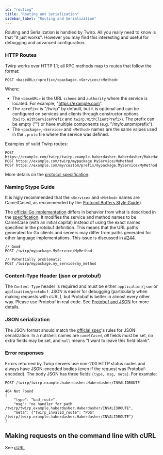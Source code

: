 ```yaml
---
id: "routing"
title: "Routing and Serialization"
sidebar_label: "Routing and Serialization"
---
```


Routing and Serialization is handled by Twirp. All you really need to know is
that "it just works". However you may find this interesting and useful for
debugging and advanced configuration.

### HTTP Routes

Twirp works over HTTP 1.1; all RPC methods map to routes that follow the format:

```
POST <baseURL>/<prefix>/<package>.<Service>/<Method>
```

Where:

 * The `<baseURL>` is the URL `scheme` and `authority` where the service is located. For example, "https://example.com".
 * The `<prefix>` is "/twirp" by default, but it is optional and can be configured on services and clients through constructor options (`twirp.WithServicePrefix` and `twirp.WithClientPrefix`). The prefix can be empty ("") or have multiple components (e.g. "/my/custom/prefix").
 * The `<package>`, `<Service>` and `<Method>` names are the same values used in the `.proto` file where the service was defined.

Examples of valid Twirp routes:

```
POST https://example.com/twirp/twirp.example.haberdasher.Haberdasher/MakeHat
POST https://example.com/twirp/mypackage.MyService/MyMethod
POST https://example.com/my/custom/prefix/mypackage.MyService/MyMethod
```

More details on the [protocol specification](spec_v5.md).

### Naming Stype Guide

It is higly recommended that the `<Service>` and `<Method>` names are CamelCased, as recommended by the [Protocol Buffers Style Guide](https://developers.google.com/protocol-buffers/docs/style#services)).

The [official Go implementation](https://github.com/twitchtv/twirp) differs in behavior from what is described in the [specification](https://twitchtv.github.io/twirp/docs/spec_v5.html). It modifies the service and method names to be CamelCase (with an initial capital) instead of using the exact names specified in the protobuf definition. This means that the URL paths generated for Go clients and servers may differ from paths generated for other language implementations. This issue is discussed in [#244](https://github.com/twitchtv/twirp/issues/244).

```
// Good
POST /twirp/mypackage.MyService/MyMethod

// Potentially problematic
POST /twirp/mypackage.my_service/my_method
```

### Content-Type Header (json or protobuf)

The `Content-Type` header is required and must be either `application/json` or
`application/protobuf`. JSON is easier for debugging (particularly when making
requests with cURL), but Protobuf is better in almost every other way. Please
use Protobuf in real code. See
[Protobuf and JSON](https://github.com/twitchtv/twirp/wiki/Protobuf-and-JSON)
for more details.

### JSON serialization

The JSON format should match the
[official spec](https://developers.google.com/protocol-buffers/docs/proto3#json)'s
rules for JSON serialization. In a nutshell: names are `camelCased`, _all_
fields must be set, _no_ extra fields may be set, and `null` means "I want to
leave this field blank".

### Error responses

Errors returned by Twirp servers use non-200 HTTP status codes and always have
JSON-encoded bodies (even if the request was Protobuf-encoded). The body JSON
has three fields `{type, msg, meta}`. For example:

```
POST /twirp/twirp.example.haberdasher.Haberdasher/INVALIDROUTE

404 Not Found
{
    "type": "bad_route",
    "msg": "no handler for path /twirp/twirp.example.haberdasher.Haberdasher/INVALIDROUTE",
    "meta": {"twirp_invalid_route": "POST /twirp/twirp.example.haberdasher.Haberdasher/INVALIDROUTE"}
}
```

## Making requests on the command line with cURL

See [cURL](cURL.md)
